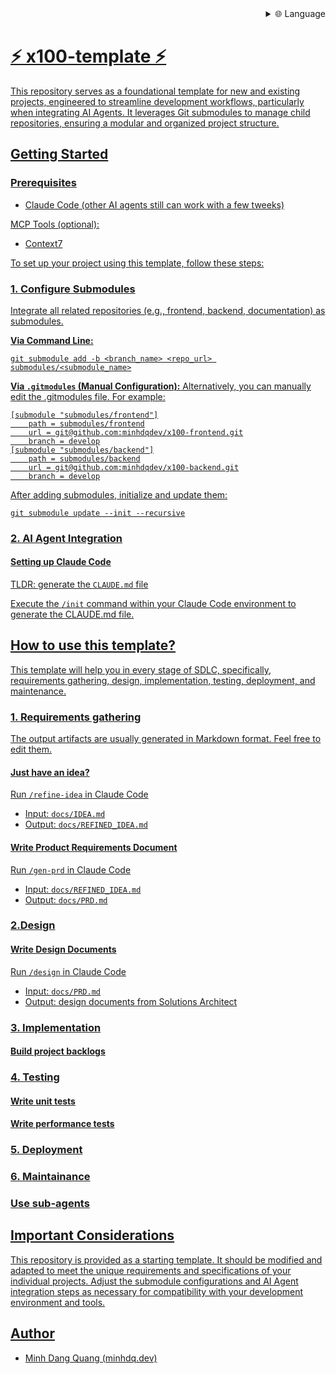 <div align="right">
  <details>
    <summary >🌐 Language</summary>
    <div>
      <div align="center">
        <a href="https://openaitx.github.io/view.html?user=minhdqdev&project=x100-template&lang=en">English</a>
        | <a href="https://openaitx.github.io/view.html?user=minhdqdev&project=x100-template&lang=zh-CN">简体中文</a>
        | <a href="https://openaitx.github.io/view.html?user=minhdqdev&project=x100-template&lang=zh-TW">繁體中文</a>
        | <a href="https://openaitx.github.io/view.html?user=minhdqdev&project=x100-template&lang=ja">日本語</a>
        | <a href="https://openaitx.github.io/view.html?user=minhdqdev&project=x100-template&lang=ko">한국어</a>
        | <a href="https://openaitx.github.io/view.html?user=minhdqdev&project=x100-template&lang=hi">हिन्दी</a>
        | <a href="https://openaitx.github.io/view.html?user=minhdqdev&project=x100-template&lang=th">ไทย</a>
        | <a href="https://openaitx.github.io/view.html?user=minhdqdev&project=x100-template&lang=fr">Français</a>
        | <a href="https://openaitx.github.io/view.html?user=minhdqdev&project=x100-template&lang=de">Deutsch</a>
        | <a href="https://openaitx.github.io/view.html?user=minhdqdev&project=x100-template&lang=es">Español</a>
        | <a href="https://openaitx.github.io/view.html?user=minhdqdev&project=x100-template&lang=it">Italiano</a>
        | <a href="https://openaitx.github.io/view.html?user=minhdqdev&project=x100-template&lang=ru">Русский</a>
        | <a href="https://openaitx.github.io/view.html?user=minhdqdev&project=x100-template&lang=pt">Português</a>
        | <a href="https://openaitx.github.io/view.html?user=minhdqdev&project=x100-template&lang=nl">Nederlands</a>
        | <a href="https://openaitx.github.io/view.html?user=minhdqdev&project=x100-template&lang=pl">Polski</a>
        | <a href="https://openaitx.github.io/view.html?user=minhdqdev&project=x100-template&lang=ar">العربية</a>
        | <a href="https://openaitx.github.io/view.html?user=minhdqdev&project=x100-template&lang=fa">فارسی</a>
        | <a href="https://openaitx.github.io/view.html?user=minhdqdev&project=x100-template&lang=tr">Türkçe</a>
        | <a href="https://openaitx.github.io/view.html?user=minhdqdev&project=x100-template&lang=vi">Tiếng Việt</a>
        | <a href="https://openaitx.github.io/view.html?user=minhdqdev&project=x100-template&lang=id">Bahasa Indonesia</a>
        | <a href="https://openaitx.github.io/view.html?user=minhdqdev&project=x100-template&lang=as">অসমীয়া</
      </div>
    </div>
  </details>
</div>

# ⚡️ x100-template ⚡️
This repository serves as a foundational template for new and existing projects, engineered to streamline development workflows, particularly when integrating AI Agents. It leverages Git submodules to manage child repositories, ensuring a modular and organized project structure.

## Getting Started
### Prerequisites
- Claude Code (other AI agents still can work with a few tweeks)



MCP Tools (optional):
- Context7



To set up your project using this template, follow these steps:

### 1. Configure Submodules
Integrate all related repositories (e.g., frontend, backend, documentation) as submodules.

**Via Command Line:**

```shell
git submodule add -b <branch_name> <repo_url> submodules/<submodule_name>
```

**Via `.gitmodules` (Manual Configuration):**
Alternatively, you can manually edit the .gitmodules file.
For example:

```shell
[submodule "submodules/frontend"]
	path = submodules/frontend
	url = git@github.com:minhdqdev/x100-frontend.git
	branch = develop
[submodule "submodules/backend"]
	path = submodules/backend
	url = git@github.com:minhdqdev/x100-backend.git
	branch = develop
```

After adding submodules, initialize and update them:

```shell
git submodule update --init --recursive
```


### 2. AI Agent Integration

#### Setting up Claude Code

TLDR: generate the `CLAUDE.md` file

Execute the `/init` command within your Claude Code environment to generate the CLAUDE.md file.





## How to use this template?
This template will help you in every stage of SDLC, specifically, requirements gathering, design, implementation, testing, deployment, and maintenance.



### 1. Requirements gathering
The output artifacts are usually generated in Markdown format. Feel free to edit them.

#### Just have an idea?
Run `/refine-idea` in Claude Code
- Input: `docs/IDEA.md`
- Output: `docs/REFINED_IDEA.md`

#### Write Product Requirements Document
Run `/gen-prd` in Claude Code
- Input:  `docs/REFINED_IDEA.md`
- Output: `docs/PRD.md`


### 2.Design

#### Write Design Documents

Run `/design` in Claude Code
- Input: `docs/PRD.md`
- Output: design documents from Solutions Architect

### 3. Implementation

#### Build project backlogs







### 4. Testing

#### Write unit tests

#### Write performance tests


### 5. Deployment


### 6. Maintainance



### Use sub-agents






## Important Considerations
This repository is provided as a starting template. It should be modified and adapted to meet the unique requirements and specifications of your individual projects. Adjust the submodule configurations and AI Agent integration steps as necessary for compatibility with your development environment and tools.


## Author
- Minh Dang Quang (minhdq.dev)

